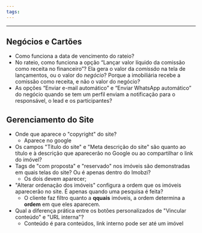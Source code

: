 ```yaml
---
tags:
---
```

---
## Negócios e Cartões

- Como funciona a data de vencimento do rateio?
- No rateio, como funciona a opção “Lançar valor líquido da comissão como receita no financeiro”? Ela gera o valor da _comissão_ na tela de lançamentos, ou o valor do _negócio_? Porque a imobiliária recebe a comissão como receita, e não o valor do negócio?
- As opções “Enviar e-mail automático” e “Enviar WhatsApp automático” do negócio quando se tem um perfil enviam a notificação para o responsável, o lead e os participantes?

## Gerenciamento do Site

- Onde que aparece o "copyright" do site?
	- Aparece no google
- Os campos "Título do site" e "Meta descrição do site" são quanto ao título e à descrição que aparecerão no Google ou ao compartilhar o link do imóvel?
- Tags de "com proposta" e "reservado" nos imóveis são demonstradas em quais telas do site? Ou é apenas dentro do Imobzi?
	- Os dois devem aparecer;
- "Alterar ordenação dos imóveis" configura a ordem que os imóveis aparecerão no site. É apenas quando uma pesquisa é feita?
	- O cliente faz filtro quanto a **qquais** imóveis, a ordem determina a **ordem** em que eles aparecem.
- Qual a diferença prática entre os botões personalizados de "Vincular conteúdo" e "URL interna"?
	- Conteúdo é para conteúdos, link interno pode ser até um imóvel